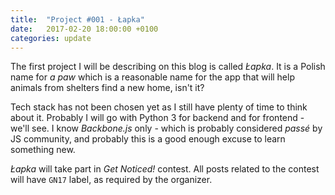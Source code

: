 ```yaml
---
title:  "Project #001 - Łapka"
date:   2017-02-20 18:00:00 +0100
categories: update
---
```


The first project I will be describing on this blog is called _Łapka_. It is a
Polish name for _a paw_ which is a reasonable name for the app that will help
animals from shelters find a new home, isn't it?

Tech stack has not been chosen yet as I still have plenty of time to think
about it. Probably I will go with Python 3 for backend and for frontend - we'll
see. I know _Backbone.js_ only - which is probably considered _passé_ by JS
community, and probably this is a good enough excuse to learn something new.

_Łapka_ will take part in _Get Noticed!_ contest. All posts related to the
contest will have `GN17` label, as required by the organizer.
